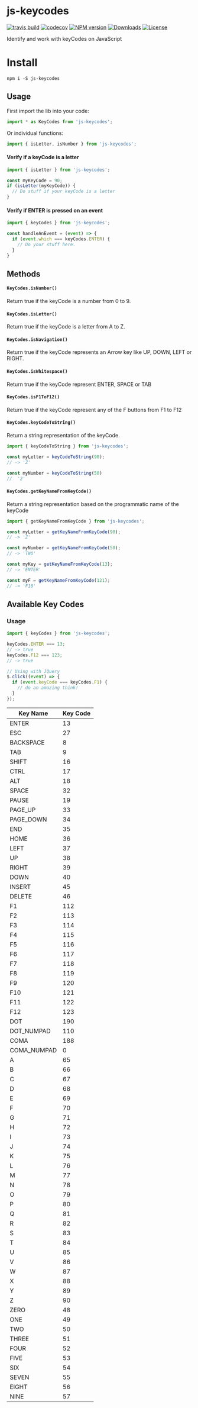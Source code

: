 js-keycodes
===========
[![travis build](https://api.travis-ci.com/carlos-algms/js-keycodes.svg?branch=master)](https://travis-ci.com/carlos-algms/js-keycodes)
[![codecov](https://codecov.io/gh/carlos-algms/js-keycodes/branch/master/graph/badge.svg)](https://codecov.io/gh/carlos-algms/js-keycodes/branch/master)
[![NPM version](https://img.shields.io/npm/v/js-keycodes)](https://www.npmjs.com/package/js-keycodes)
[![Downloads](https://img.shields.io/npm/dy/js-keycodes)](https://www.npmjs.com/package/js-keycodes)
[![License](https://img.shields.io/npm/l/js-keycodes)](https://tldrlegal.com/license/mit-license)


Identify and work with keyCodes on JavaScript

# Install

```shell
npm i -S js-keycodes
```

## Usage

First import the lib into your code:

```javascript
import * as KeyCodes from 'js-keycodes';
```

Or individual functions:

```javascript
import { isLetter, isNumber } from 'js-keycodes';
```

#### Verify if a keyCode is a letter

```javascript
import { isLetter } from 'js-keycodes';

const myKeyCode = 90;
if (isLetter(myKeyCode)) {
  // Do stuff if your keyCode is a letter
}
```

#### Verify if ENTER is pressed on an event

```javascript
import { keyCodes } from 'js-keycodes';

const handleAnEvent = (event) => {
  if (event.which === keyCodes.ENTER) {
    // Do your stuff here.
  }
}
```

## Methods

#### `KeyCodes.isNumber()`
Return true if the keyCode is a number from 0 to 9.

#### `KeyCodes.isLetter()`
Return true if the keyCode is a letter from A to Z.

#### `KeyCodes.isNavigation()`
Return true if the keyCode represents an Arrow key like UP, DOWN, LEFT or RIGHT.

#### `KeyCodes.isWhitespace()`
Return true if the keyCode represent ENTER, SPACE or TAB

#### `KeyCodes.isF1ToF12()`
Return true if the keyCode represent any of the F buttons from F1 to F12

#### `KeyCodes.keyCodeToString()`
Return a string representation of the keyCode.

```javascript
import { keyCodeToString } from 'js-keycodes';

const myLetter = keyCodeToString(90);
// -> 'Z'

const myNumber = keyCodeToString(50)
//  '2'
```

#### `KeyCodes.getKeyNameFromKeyCode()`
Return a string representation based on the programmatic name of the keyCode
```javascript
import { getKeyNameFromKeyCode } from 'js-keycodes';

const myLetter = getKeyNameFromKeyCode(90);
// -> 'Z'

const myNumber = getKeyNameFromKeyCode(50);
// -> 'TWO'

const myKey = getKeyNameFromKeyCode(13);
// -> 'ENTER'

const myF = getKeyNameFromKeyCode(121);
// -> 'F10'
```

## Available Key Codes

### Usage
```javascript
import { keyCodes } from 'js-keycodes';

keyCodes.ENTER === 13;
// -> true
keyCodes.F12 === 123;
// -> true

// Using with JQuery
$.click((event) => {
  if (event.keyCode === keyCodes.F1) {
    // do an amazing think!
  }
});
```
| Key Name | Key Code |
| -------- | -------- |
| ENTER |  13 |
| ESC |  27 |
| BACKSPACE |  8 |
| TAB |  9 |
| SHIFT |  16 |
| CTRL |  17 |
| ALT |  18 |
| SPACE |  32 |
| PAUSE |  19 |
| PAGE_UP |  33 |
| PAGE_DOWN |  34 |
| END |  35 |
| HOME |  36 |
| LEFT |  37 |
| UP |  38 |
| RIGHT |  39 |
| DOWN |  40 |
| INSERT |  45 |
| DELETE |  46 |
| F1 |  112 |
| F2 |  113 |
| F3 |  114 |
| F4 |  115 |
| F5 |  116 |
| F6 |  117 |
| F7 |  118 |
| F8 |  119 |
| F9 |  120 |
| F10 |  121 |
| F11 |  122 |
| F12 |  123 |
| DOT |  190 |
| DOT_NUMPAD |  110 |
| COMA |  188 |
| COMA_NUMPAD |  0 |
| A |  65 |
| B |  66 |
| C |  67 |
| D |  68 |
| E |  69 |
| F |  70 |
| G |  71 |
| H |  72 |
| I |  73 |
| J |  74 |
| K |  75 |
| L |  76 |
| M |  77 |
| N |  78 |
| O |  79 |
| P |  80 |
| Q |  81 |
| R |  82 |
| S |  83 |
| T |  84 |
| U |  85 |
| V |  86 |
| W |  87 |
| X |  88 |
| Y |  89 |
| Z |  90 |
| ZERO |  48 |
| ONE |  49 |
| TWO |  50 |
| THREE |  51 |
| FOUR |  52 |
| FIVE |  53 |
| SIX |  54 |
| SEVEN |  55 |
| EIGHT |  56 |
| NINE |  57 |
